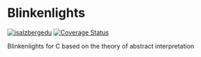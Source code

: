 # Blinkenlights

[![jsalzbergedu](https://circleci.com/gh/jsalzbergedu/blinkenlights.svg?style=svg)](https://app.circleci.com/pipelines/github/jsalzbergedu/blinkenlights?filter=all) [![Coverage Status](https://coveralls.io/repos/github/jsalzbergedu/blinkenlights/badge.svg?branch=master)](https://coveralls.io/github/jsalzbergedu/blinkenlights?branch=master)

Blinkenlights for C based on the theory of abstract interpretation
